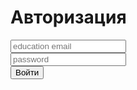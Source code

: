 <body>
    
<link rel="stylesheet" href="форма.css">
<form action="auth.php" method="post" target="_blank">
    <h1>Авторизация</h1>
          <input type="email" name="mail" placeholder="education email" id="email" required>
          <br>
          <input type="password" name="phone" placeholder="password" id="number" minlength="8" required>
    <div>
      <button type="submit">Войти</button>
      <p></p>
    </div>
  </form>
</body>


